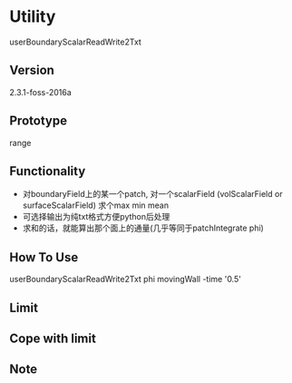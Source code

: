 # Utility
userBoundaryScalarReadWrite2Txt

## Version
2.3.1-foss-2016a

## Prototype
range

## Functionality
- 对boundaryField上的某一个patch, 对一个scalarField (volScalarField or surfaceScalarField) 求个max min mean
- 可选择输出为纯txt格式方便python后处理
- 求和的话，就能算出那个面上的通量(几乎等同于patchIntegrate phi)

## How To Use
userBoundaryScalarReadWrite2Txt phi movingWall -time '0.5'

## Limit

## Cope with limit

## Note
